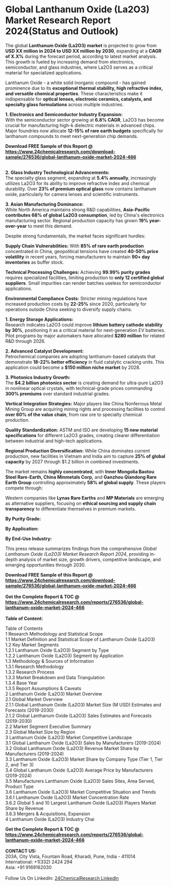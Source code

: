 <h1>Global Lanthanum Oxide (La2O3) Market Research Report 2024(Status and Outlook)</h1><p>The global <strong>Lanthanum Oxide (La2O3) market</strong> is projected to grow from <strong>USD XX million in 2024 to USD XX million by 2030</strong>, expanding at a <strong>CAGR of X.X%</strong> during the forecast period, according to latest market analysis. This growth is fueled by increasing demand from electronics, semiconductor, and glass industries, where La2O3 serves as a critical material for specialized applications.</p><p>Lanthanum Oxide - a white solid inorganic compound - has gained prominence due to its <strong>exceptional thermal stability, high refractive index, and versatile chemical properties</strong>. These characteristics make it indispensable for <strong>optical lenses, electronic ceramics, catalysts, and specialty glass formulations</strong> across multiple industries.</p><p><strong>1. Electronics and Semiconductor Industry Expansion:</strong><br>
With the semiconductor sector growing at <strong>6.8% CAGR</strong>, La2O3 has become crucial for manufacturing high-k dielectric materials in advanced chips. Major foundries now allocate <strong>12-15% of rare earth budgets</strong> specifically for lanthanum compounds to meet next-generation chip demands.</p><div><b>Download FREE Sample of this Report @ 
            <a href="https://www.24chemicalresearch.com/download-sample/276536/global-lanthanum-oxide-market-2024-466">
            https://www.24chemicalresearch.com/download-sample/276536/global-lanthanum-oxide-market-2024-466</a></b></div><br><p><strong>2. Glass Industry Technological Advancements:</strong><br>
The specialty glass segment, expanding at <strong>5.4% annually</strong>, increasingly utilizes La2O3 for its ability to improve refractive index and chemical durability. Over <strong>23% of premium optical glass</strong> now contains lanthanum oxide, particularly for camera lenses and scientific instruments.</p><p><strong>3. Asian Manufacturing Dominance:</strong><br>
While North America maintains strong R&amp;D capabilities, <strong>Asia-Pacific contributes 68% of global La2O3 consumption</strong>, led by China's electronics manufacturing sector. Regional production capacity has grown <strong>19% year-over-year</strong> to meet this demand.</p><p>Despite strong fundamentals, the market faces significant hurdles:</p><p><strong>Supply Chain Vulnerabilities:</strong> With <strong>85% of rare earth production</strong> concentrated in China, geopolitical tensions have created <strong>40-50% price volatility</strong> in recent years, forcing manufacturers to maintain <strong>90+ day inventories</strong> as buffer stock.</p><p><strong>Technical Processing Challenges:</strong> Achieving <strong>99.99% purity grades</strong> requires specialized facilities, limiting production to <strong>only 12 certified global suppliers</strong>. Small impurities can render batches useless for semiconductor applications.</p><p><strong>Environmental Compliance Costs:</strong> Stricter mining regulations have increased production costs by <strong>22-25%</strong> since 2020, particularly for operations outside China seeking to diversify supply chains.</p><p><strong>1. Energy Storage Applications:</strong><br>
Research indicates La2O3 could improve <strong>lithium battery cathode stability by 30%</strong>, positioning it as a critical material for next-generation EV batteries. Pilot programs by major automakers have allocated <strong>$280 million</strong> for related R&amp;D through 2026.</p><p><strong>2. Advanced Catalyst Development:</strong><br>
Petrochemical companies are adopting lanthanum-based catalysts that demonstrate <strong>18-22% better efficiency</strong> in fluid catalytic cracking units. This application could become a <strong>$150 million niche market</strong> by 2028.</p><p><strong>3. Photonics Industry Growth:</strong><br>
The <strong>$4.2 billion photonics sector</strong> is creating demand for ultra-pure La2O3 in nonlinear optical crystals, with technical-grade prices commanding <strong>300% premiums</strong> over standard industrial grades.</p><p><strong>Vertical Integration Strategies:</strong> Major players like China Nonferrous Metal Mining Group are acquiring mining rights and processing facilities to control <strong>over 60% of the value chain</strong>, from raw ore to specialty chemical production.</p><p><strong>Quality Standardization:</strong> ASTM and ISO are developing <strong>15 new material specifications</strong> for different La2O3 grades, creating clearer differentiation between industrial and high-tech applications.</p><p><strong>Regional Production Diversification:</strong> While China dominates current production, new facilities in Vietnam and India aim to capture <strong>25% of global capacity</strong> by 2027 through $1.2 billion in combined investments.</p><p>The market remains <strong>highly concentrated</strong>, with <strong>Inner Mongolia Baotou Steel Rare-Earth, China Minmetals Corp,</strong> and <strong>Ganzhou Qiandong Rare Earth Group</strong> controlling approximately <strong>58% of global supply</strong>. These players compete through:</p><p>Western companies like <strong>Lynas Rare Earths</strong> and <strong>MP Materials</strong> are emerging as alternative suppliers, focusing on <strong>ethical sourcing and supply chain transparency</strong> to differentiate themselves in premium markets.</p><p><strong>By Purity Grade:</strong></p><p><strong>By Application:</strong></p><p><strong>By End-Use Industry:</strong></p><p>This press release summarizes findings from the comprehensive <em>Global Lanthanum Oxide (La2O3) Market Research Report 2024</em>, providing in-depth analysis of market size, growth drivers, competitive landscape, and emerging opportunities through 2030.</p><div><b>Download FREE Sample of this Report @ 
            <a href="https://www.24chemicalresearch.com/download-sample/276536/global-lanthanum-oxide-market-2024-466">
            https://www.24chemicalresearch.com/download-sample/276536/global-lanthanum-oxide-market-2024-466</a></b></div><br><div><b>Get the Complete Report & TOC @ 
            <a href="https://www.24chemicalresearch.com/reports/276536/global-lanthanum-oxide-market-2024-466">
            https://www.24chemicalresearch.com/reports/276536/global-lanthanum-oxide-market-2024-466</a></b></div><br>
            <b>Table of Content:</b><p>Table of Contents<br />
1 Research Methodology and Statistical Scope<br />
1.1 Market Definition and Statistical Scope of Lanthanum Oxide (La2O3)<br />
1.2 Key Market Segments<br />
1.2.1 Lanthanum Oxide (La2O3) Segment by Type<br />
1.2.2 Lanthanum Oxide (La2O3) Segment by Application<br />
1.3 Methodology & Sources of Information<br />
1.3.1 Research Methodology<br />
1.3.2 Research Process<br />
1.3.3 Market Breakdown and Data Triangulation<br />
1.3.4 Base Year<br />
1.3.5 Report Assumptions & Caveats<br />
2 Lanthanum Oxide (La2O3) Market Overview<br />
2.1 Global Market Overview<br />
2.1.1 Global Lanthanum Oxide (La2O3) Market Size (M USD) Estimates and Forecasts (2019-2030)<br />
2.1.2 Global Lanthanum Oxide (La2O3) Sales Estimates and Forecasts (2019-2030)<br />
2.2 Market Segment Executive Summary<br />
2.3 Global Market Size by Region<br />
3 Lanthanum Oxide (La2O3) Market Competitive Landscape<br />
3.1 Global Lanthanum Oxide (La2O3) Sales by Manufacturers (2019-2024)<br />
3.2 Global Lanthanum Oxide (La2O3) Revenue Market Share by Manufacturers (2019-2024)<br />
3.3 Lanthanum Oxide (La2O3) Market Share by Company Type (Tier 1, Tier 2, and Tier 3)<br />
3.4 Global Lanthanum Oxide (La2O3) Average Price by Manufacturers (2019-2024)<br />
3.5 Manufacturers Lanthanum Oxide (La2O3) Sales Sites, Area Served, Product Type<br />
3.6 Lanthanum Oxide (La2O3) Market Competitive Situation and Trends<br />
3.6.1 Lanthanum Oxide (La2O3) Market Concentration Rate<br />
3.6.2 Global 5 and 10 Largest Lanthanum Oxide (La2O3) Players Market Share by Revenue<br />
3.6.3 Mergers & Acquisitions, Expansion<br />
4 Lanthanum Oxide (La2O3) Industry Chai</p><div><b>Get the Complete Report & TOC @ 
            <a href="https://www.24chemicalresearch.com/reports/276536/global-lanthanum-oxide-market-2024-466">
            https://www.24chemicalresearch.com/reports/276536/global-lanthanum-oxide-market-2024-466</a></b></div><br><b>CONTACT US:</b><br>
            203A, City Vista, Fountain Road, Kharadi, Pune, India - 411014<br>
            International: +1(332) 2424 294<br>
            Asia: +91 9169162030 <br><br>
            Follow Us On LinkedIn: <a href="https://www.linkedin.com/company/24chemicalresearch/">24ChemicalResearch LinkedIn</a>